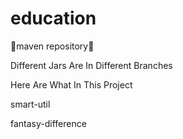 # education
🦄maven repository🚀

Different Jars Are In Different Branches

Here Are What In This Project

smart-util

fantasy-difference
